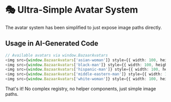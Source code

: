 # 🎭 Ultra-Simple Avatar System

The avatar system has been simplified to just expose image paths directly.

## Usage in AI-Generated Code

```typescript
// Available avatars via window.BazaarAvatars
<img src={window.BazaarAvatars['asian-woman']} style={{ width: 100, height: 100, borderRadius: '50%' }} />
<img src={window.BazaarAvatars['black-man']} style={{ width: 100, height: 100, borderRadius: '50%' }} />
<img src={window.BazaarAvatars['hispanic-man']} style={{ width: 100, height: 100, borderRadius: '50%' }} />
<img src={window.BazaarAvatars['middle-eastern-man']} style={{ width: 100, height: 100, borderRadius: '50%' }} />
<img src={window.BazaarAvatars['white-woman']} style={{ width: 100, height: 100, borderRadius: '50%' }} />
```

That's it! No complex registry, no helper components, just simple image paths. 